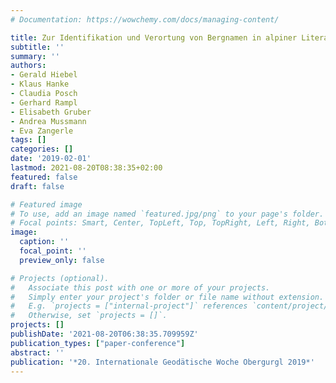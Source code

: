 ```yaml
---
# Documentation: https://wowchemy.com/docs/managing-content/

title: Zur Identifikation und Verortung von Bergnamen in alpiner Literatur
subtitle: ''
summary: ''
authors:
- Gerald Hiebel
- Klaus Hanke
- Claudia Posch
- Gerhard Rampl
- Elisabeth Gruber
- Andrea Mussmann
- Eva Zangerle
tags: []
categories: []
date: '2019-02-01'
lastmod: 2021-08-20T08:38:35+02:00
featured: false
draft: false

# Featured image
# To use, add an image named `featured.jpg/png` to your page's folder.
# Focal points: Smart, Center, TopLeft, Top, TopRight, Left, Right, BottomLeft, Bottom, BottomRight.
image:
  caption: ''
  focal_point: ''
  preview_only: false

# Projects (optional).
#   Associate this post with one or more of your projects.
#   Simply enter your project's folder or file name without extension.
#   E.g. `projects = ["internal-project"]` references `content/project/deep-learning/index.md`.
#   Otherwise, set `projects = []`.
projects: []
publishDate: '2021-08-20T06:38:35.709959Z'
publication_types: ["paper-conference"]
abstract: ''
publication: '*20. Internationale Geodätische Woche Obergurgl 2019*'
---
```

